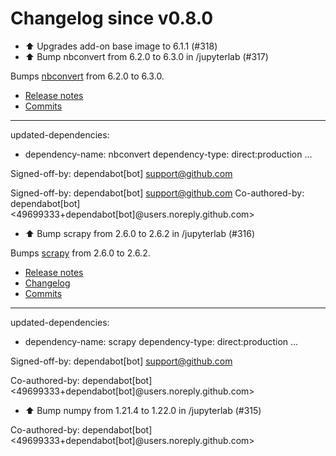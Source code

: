 # Changelog since v0.8.0
- ⬆️ Upgrades add-on base image to 6.1.1 (#318) 
- ⬆️ Bump nbconvert from 6.2.0 to 6.3.0 in /jupyterlab (#317)

Bumps [nbconvert](https://github.com/jupyter/nbconvert) from 6.2.0 to 6.3.0.
- [Release notes](https://github.com/jupyter/nbconvert/releases)
- [Commits](https://github.com/jupyter/nbconvert/compare/6.2.0...6.3.0)

---
updated-dependencies:
- dependency-name: nbconvert
  dependency-type: direct:production
...

Signed-off-by: dependabot[bot] <support@github.com>

Signed-off-by: dependabot[bot] <support@github.com>
Co-authored-by: dependabot[bot] <49699333+dependabot[bot]@users.noreply.github.com> 
- ⬆️ Bump scrapy from 2.6.0 to 2.6.2 in /jupyterlab (#316)

Bumps [scrapy](https://github.com/scrapy/scrapy) from 2.6.0 to 2.6.2.
- [Release notes](https://github.com/scrapy/scrapy/releases)
- [Changelog](https://github.com/scrapy/scrapy/blob/master/docs/news.rst)
- [Commits](https://github.com/scrapy/scrapy/compare/2.6.0...2.6.2)

---
updated-dependencies:
- dependency-name: scrapy
  dependency-type: direct:production
...

Signed-off-by: dependabot[bot] <support@github.com>

Co-authored-by: dependabot[bot] <49699333+dependabot[bot]@users.noreply.github.com> 
- ⬆️ Bump numpy from 1.21.4 to 1.22.0 in /jupyterlab (#315)

Co-authored-by: dependabot[bot] <49699333+dependabot[bot]@users.noreply.github.com> 
